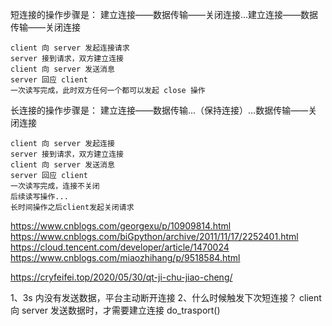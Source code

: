 短连接的操作步骤是：
建立连接——数据传输——关闭连接...建立连接——数据传输——关闭连接

    client 向 server 发起连接请求
    server 接到请求，双方建立连接
    client 向 server 发送消息
    server 回应 client
    一次读写完成，此时双方任何一个都可以发起 close 操作




长连接的操作步骤是：
建立连接——数据传输...（保持连接）...数据传输——关闭连接


    client 向 server 发起连接
    server 接到请求，双方建立连接
    client 向 server 发送消息
    server 回应 client
    一次读写完成，连接不关闭
    后续读写操作...
    长时间操作之后client发起关闭请求




https://www.cnblogs.com/georgexu/p/10909814.html
https://www.cnblogs.com/biGpython/archive/2011/11/17/2252401.html
https://cloud.tencent.com/developer/article/1470024
https://www.cnblogs.com/miaozhihang/p/9518584.html

https://cryfeifei.top/2020/05/30/qt-ji-chu-jiao-cheng/

1、3s 内没有发送数据，平台主动断开连接
2、什么时候触发下次短连接？
     client 向 server 发送数据时，才需要建立连接  do_trasport()



